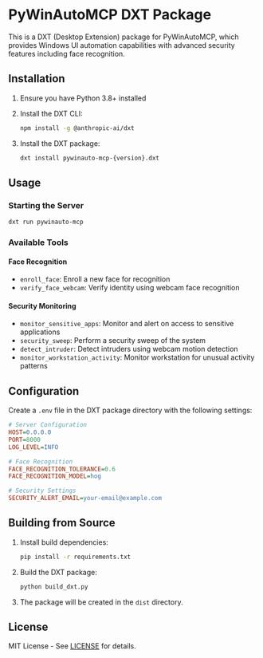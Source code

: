 # PyWinAutoMCP DXT Package

This is a DXT (Desktop Extension) package for PyWinAutoMCP, which provides Windows UI automation capabilities with advanced security features including face recognition.

## Installation

1. Ensure you have Python 3.8+ installed

2. Install the DXT CLI:

   ```bash
   npm install -g @anthropic-ai/dxt
   ```

3. Install the DXT package:

   ```bash
   dxt install pywinauto-mcp-{version}.dxt
   ```

## Usage

### Starting the Server

```bash
dxt run pywinauto-mcp
```

### Available Tools

#### Face Recognition

- `enroll_face`: Enroll a new face for recognition
- `verify_face_webcam`: Verify identity using webcam face recognition

#### Security Monitoring

- `monitor_sensitive_apps`: Monitor and alert on access to sensitive applications
- `security_sweep`: Perform a security sweep of the system
- `detect_intruder`: Detect intruders using webcam motion detection
- `monitor_workstation_activity`: Monitor workstation for unusual activity patterns

## Configuration

Create a `.env` file in the DXT package directory with the following settings:

```ini
# Server Configuration
HOST=0.0.0.0
PORT=8000
LOG_LEVEL=INFO

# Face Recognition
FACE_RECOGNITION_TOLERANCE=0.6
FACE_RECOGNITION_MODEL=hog

# Security Settings
SECURITY_ALERT_EMAIL=your-email@example.com
```

## Building from Source

1. Install build dependencies:

   ```bash
   pip install -r requirements.txt
   ```

2. Build the DXT package:

   ```bash
   python build_dxt.py
   ```

3. The package will be created in the `dist` directory.

## License

MIT License - See [LICENSE](LICENSE) for details.
